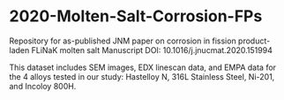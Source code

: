 # 2020-Molten-Salt-Corrosion-FPs
Repository for as-published JNM paper on corrosion in fission product-laden FLiNaK molten salt
Manuscript DOI: 10.1016/j.jnucmat.2020.151994

This dataset includes SEM images, EDX linescan data, and EMPA data for the 4 alloys tested in our study: Hastelloy N, 316L Stainless Steel, Ni-201, and Incoloy 800H. 


